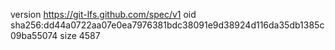version https://git-lfs.github.com/spec/v1
oid sha256:dd44a0722aa07e0ea7976381bdc38091e9d38924d116da35db1385c09ba55074
size 4587

